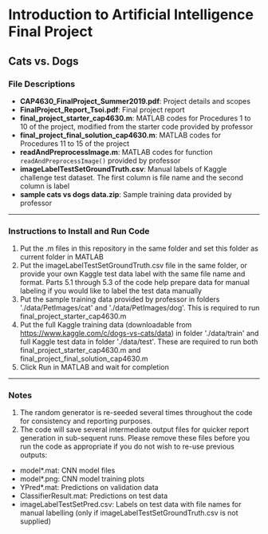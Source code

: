 # Introduction to Artificial Intelligence Final Project  
## Cats vs. Dogs

### File Descriptions
- **CAP4630_FinalProject_Summer2019.pdf**: Project details and scopes  
- **FinalProject_Report_Tsoi.pdf**: Final project report  
- **final_project_starter_cap4630.m**: MATLAB codes for Procedures 1 to 10 of the project, modified from the starter code provided by professor  
- **final_project_final_solution_cap4630.m**: MATLAB codes for Procedures 11 to 15 of the project  
- **readAndPreprocessImage.m**: MATLAB codes for function `readAndPreprocessImage()` provided by professor  
- **imageLabelTestSetGroundTruth.csv**: Manual labels of Kaggle challenge test dataset. The first column is file name and the second column is label  
- **sample cats vs dogs data.zip**: Sample training data provided by professor  

----------------------------------------------------

### Instructions to Install and Run Code
1. Put the .m files in this repository in the same folder and set this folder as current folder in MATLAB
2. Put the imageLabelTestSetGroundTruth.csv file in the same folder, or provide your own Kaggle test data label with the same file name and format. Parts 5.1 through 5.3 of the code help prepare data for manual labeling if you would like to label the test data manually
3. Put the sample training data provided by professor in folders './data/PetImages/cat' and './data/PetImages/dog'. This is required to run final_project_starter_cap4630.m
4. Put the full Kaggle training data (downloadable from https://www.kaggle.com/c/dogs-vs-cats/data) in folder './data/train' and full Kaggle test data in folder './data/test'. These are required to run both final_project_starter_cap4630.m and final_project_final_solution_cap4630.m
5. Click Run in MATLAB and wait for completion

----------------------------------------------------

### Notes
1. The random generator is re-seeded several times throughout the code for consistency and reporting purposes.
2. The code will save several intermediate output files for quicker report generation in sub-sequent runs. Please remove these files before you run the code as appropriate if you do not wish to re-use previous outputs:
- model*.mat: CNN model files
- model*.png: CNN model training plots
- YPred*.mat: Predictions on validation data
- ClassifierResult.mat: Predictions on test data
- imageLabelTestSetPred.csv: Labels on test data with file names for manual labelling (only if imageLabelTestSetGroundTruth.csv is not supplied)
